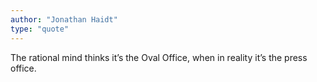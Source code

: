 ```yaml
---
author: "Jonathan Haidt"
type: "quote"
---
```


The rational mind thinks it’s the Oval Office, when in reality it’s the press office.

